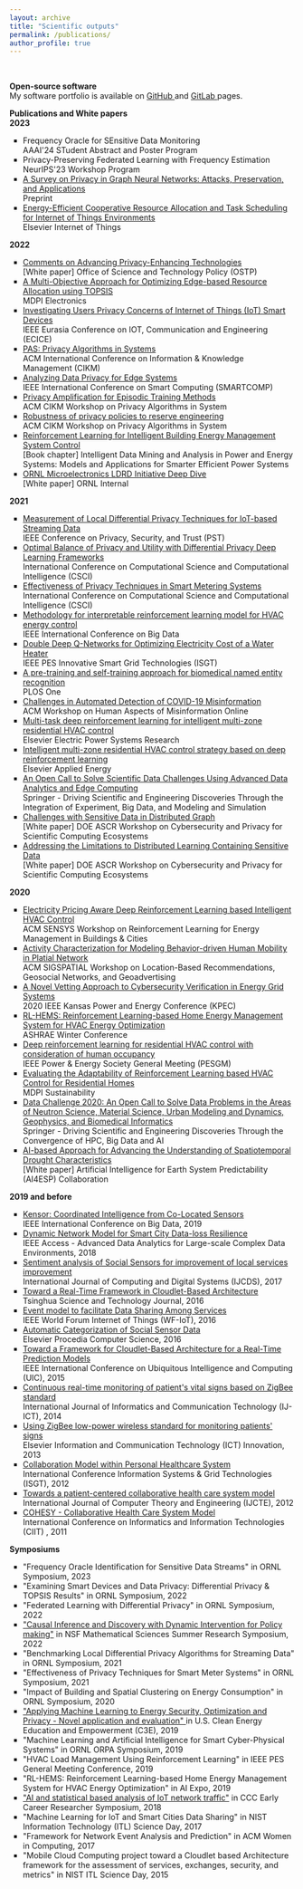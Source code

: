 ```yaml
---
layout: archive
title: "Scientific outputs"
permalink: /publications/
author_profile: true
---
```

<br>

<b> Open-source software </b> <br>
My software portfolio is available on <a href="https://github.com/OKotevska"> GitHub </a> and <a href="https://code.ornl.gov/ok0/set-of-projects">  GitLab </a> pages.

<b> Publications and White papers </b> <br>
<b> 2023 </b>

<ul style="list-style-type: square;">  
<li>  Frequency Oracle for SEnsitive Data Monitoring <br>  AAAI'24 STudent Abstract and Poster Program </li> 
<li>  Privacy-Preserving Federated Learning with Frequency Estimation <br>  NeurIPS'23 Workshop Program</li> 
<li> <a href="https://arxiv.org/pdf/2308.16375">A Survey on Privacy in Graph Neural Networks: Attacks, Preservation, and Applications</a> <br> Preprint </li>
<li> <a href="https://www.sciencedirect.com/science/article/abs/pii/S2542660523001555"> Energy-Efficient Cooperative Resource Allocation and Task Scheduling for Internet of Things Environments </a> <br> Elsevier Internet of Things</li>
</ul>


<b> 2022 </b>
<ul style="list-style-type: square;">  
<li> <a href="https://www.nitrd.gov/rfi/2022/87-fr-35250/Kotevska-PET-RFI-Response-2022.pdf"> Comments on Advancing Privacy-Enhancing Technologies </a><br> [White paper] Office of Science and Technology Policy (OSTP)</li>
<li> <a href="https://www.mdpi.com/2079-9292/11/18/2888"> A Multi-Objective Approach for Optimizing Edge-based Resource Allocation using TOPSIS </a> <br> MDPI Electronics</li>
<li> <a href="https://ieeexplore.ieee.org/document/10042926"> Investigating Users Privacy Concerns of Internet of Things (IoT) Smart Devices</a> <br> IEEE Eurasia Conference on IOT, Communication and Engineering (ECICE) </li>
<li> <a href="https://dl.acm.org/doi/abs/10.1145/3511808.3557494">PAS: Privacy Algorithms in Systems </a> <br>ACM International Conference on Information & Knowledge Management (CIKM) </li>
<li> <a href="https://ieeexplore.ieee.org/abstract/document/9821055">Analyzing Data Privacy for Edge Systems </a> <br>IEEE International Conference on Smart Computing (SMARTCOMP) </li>
<li> <a href="https://www.osti.gov/biblio/1923187"> Privacy Amplification for Episodic Training Methods</a> <br>ACM CIKM Workshop on Privacy Algorithms in System</li>
<li> <a href="https://www.osti.gov/biblio/1923961"> Robustness of privacy policies to reserve engineering </a> <br>ACM CIKM Workshop on Privacy Algorithms in System</li>
<li><a href="https://onlinelibrary.wiley.com/doi/abs/10.1002/9781119834052.ch18"> Reinforcement Learning for Intelligent Building Energy Management System Control  </a> <br> [Book chapter] Intelligent Data Mining and Analysis in Power and Energy Systems: Models and Applications for Smarter Efficient Power Systems</li>
<li> <a href=""> ORNL Microelectronics LDRD Initiative Deep Dive</a><br> [White paper] ORNL Internal</li>
</ul>

<b> 2021 </b>
<ul style="list-style-type: square;">  
<li> <a href="https://ieeexplore.ieee.org/abstract/document/9647839">Measurement of Local Differential Privacy Techniques for IoT-based Streaming Data </a> <br> IEEE Conference on Privacy, Security, and Trust (PST) </li>
<li> <a href="https://ieeexplore.ieee.org/abstract/document/9799176">Optimal Balance of Privacy and Utility with Differential Privacy Deep Learning Frameworks </a> <br>  International Conference on Computational Science and Computational Intelligence (CSCI)</li>
<li> <a href="https://ieeexplore.ieee.org/abstract/document/9799049"> Effectiveness of Privacy Techniques in Smart Metering Systems  </a> <br>  International Conference on Computational Science and Computational Intelligence (CSCI)</li>
<li> <a href="https://ieeexplore.ieee.org/abstract/document/9377735"> Methodology for interpretable reinforcement learning model for HVAC energy control </a> <br> IEEE International Conference on Big Data</li>
<li> <a href="https://ieeexplore.ieee.org/abstract/document/9372205"> Double Deep Q-Networks for Optimizing Electricity Cost of a Water Heater </a><br> IEEE PES Innovative Smart Grid Technologies (ISGT) </li>
<li> <a href="https://journals.plos.org/plosone/article?id=10.1371/journal.pone.0246310"> A pre-training and self-training approach for biomedical named entity recognition  </a><br> PLOS One </li>
<li> <a href="https://www.osti.gov/biblio/1783004"> Challenges in Automated Detection of COVID-19 Misinformation</a> <br> ACM Workshop on Human Aspects of Misinformation Online</li>
<li> <a href="https://www.sciencedirect.com/science/article/pii/S0378779620307574"> Multi-task deep reinforcement learning for intelligent multi-zone residential HVAC control</a> <br> Elsevier Electric Power Systems Research</li>
<li> <a href="https://www.sciencedirect.com/science/article/abs/pii/S030626192031535X"> Intelligent multi-zone residential HVAC control strategy based on deep reinforcement learning</a> <br> Elsevier Applied Energy</li>
<li> <a href="https://link.springer.com/chapter/10.1007/978-3-030-96498-6_21"> An Open Call to Solve Scientific Data Challenges Using Advanced Data Analytics and Edge Computing</a> <br>Springer - Driving Scientific and Engineering Discoveries Through the Integration of Experiment, Big Data, and Modeling and Simulation </li>
<li> <a href="https://custom.cvent.com/DCBD4ADAAD004096B1E4AD96F3C8049E/files/event/f9a6d32df34c43e5980b54f79ad848bc/738372bbcdd246ac9a9c00a177c075ac.pdf"> Challenges with Sensitive Data in Distributed Graph</a> <br> [White paper]  DOE ASCR Workshop on Cybersecurity and Privacy for Scientific Computing Ecosystems</li>
<li> <a href="https://custom.cvent.com/DCBD4ADAAD004096B1E4AD96F3C8049E/files/event/f9a6d32df34c43e5980b54f79ad848bc/2e42c4c5dbe74b578e47188036244a10.pdf"> Addressing the Limitations to Distributed Learning Containing Sensitive Data</a><br> [White paper] DOE ASCR Workshop on Cybersecurity and Privacy for Scientific Computing Ecosystems </li>
</ul>

<b> 2020 </b>
<ul style="list-style-type: square;">  
<li> <a href="https://dl.acm.org/doi/abs/10.1145/3427773.3427866"> Electricity Pricing Aware Deep Reinforcement Learning based Intelligent HVAC Control</a><br> ACM SENSYS Workshop on Reinforcement Learning for Energy Management in Buildings & Cities  </li>
<li> <a href="https://dl.acm.org/doi/abs/10.1145/3423334.3431449">Activity Characterization for Modeling Behavior-driven Human Mobility in Platial Network </a> <br>ACM SIGSPATIAL Workshop on Location-Based Recommendations, Geosocial Networks, and Geoadvertising </li>
<li> <a href="https://ieeexplore.ieee.org/abstract/document/9167562">A Novel Vetting Approach to Cybersecurity Verification in Energy Grid Systems </a> <br>2020 IEEE Kansas Power and Energy Conference (KPEC) </li>
<li> <a href="https://www.osti.gov/biblio/1607059"> RL-HEMS: Reinforcement Learning-based Home Energy Management System for HVAC Energy Optimization</a> <br>ASHRAE Winter Conference </li>
<li> <a href="https://ieeexplore.ieee.org/abstract/document/9281893"> Deep reinforcement learning for residential HVAC control with consideration of human occupancy</a> <br> IEEE Power & Energy Society General Meeting (PESGM)</li>
<li> <a href="https://www.mdpi.com/2071-1050/12/18/7727"> Evaluating the Adaptability of Reinforcement Learning based HVAC Control for Residential Homes</a> <br> MDPI Sustainability</li>
<li> <a href="https://link.springer.com/chapter/10.1007/978-3-030-63393-6_28"> Data Challenge 2020: An Open Call to Solve Data Problems in the Areas of Neutron Science, Material Science, Urban Modeling and Dynamics, Geophysics, and Biomedical Informatics</a> <br> Springer - Driving Scientific and Engineering Discoveries Through the Convergence of HPC, Big Data and AI</li>
<li> <a href="https://ai4esp.org/files/AI4ESP1111_Rastogi_Deeksha.pdf">AI-based Approach for Advancing the Understanding of Spatiotemporal Drought Characteristics </a> <br> [White paper] Artificial Intelligence for Earth System Predictability (AI4ESP) Collaboration </li>
</ul>

<b> 2019 and before</b>
<ul style="list-style-type: square;">  
<li> <a href="https://ieeexplore.ieee.org/abstract/document/9006318">Kensor: Coordinated Intelligence from Co-Located Sensors</a> <br> IEEE International Conference on Big Data, 2019 </li>
<li> <a href="https://ieeexplore.ieee.org/document/8066282">Dynamic Network Model for Smart City Data-loss Resilience</a> <br> IEEE Access - Advanced Data Analytics for Large-scale Complex Data Environments, 2018 </li>
<li> <a href="https://journal.uob.edu.bh/handle/123456789/286">Sentiment analysis of Social Sensors for improvement of local services improvement </a><br> International Journal of Computing and Digital Systems (IJCDS), 2017 </li>
<li> <a href="">Toward a Real-Time Framework in Cloudlet-Based Architecture</a><br> Tsinghua Science and Technology Journal, 2016 </li>
<li> <a href="">Event model to facilitate Data Sharing Among Services</a><br> IEEE World Forum Internet of Things (WF-IoT), 2016 </li>
<li> <a href="">Automatic Categorization of Social Sensor Data</a><br> Elsevier Procedia Computer Science, 2016 </li>
<li> <a href="https://ieeexplore.ieee.org/abstract/document/7399285">Toward a Framework for Cloudlet-Based Architecture for a Real-Time Prediction Models</a><br> IEEE International Conference on Ubiquitous Intelligence and Computing (UIC), 2015 </li>
<li> <a href="https://repository.ukim.mk/bitstream/20.500.12188/26436/1/garuda1492657.pdf">Continuous real-time monitoring of patient's vital signs based on ZigBee standard</a><br> International Journal of Informatics and Communication Technology (IJ-ICT), 2014 </li>
<li> <a href="http://eprints.ugd.edu.mk/8757/">Using ZigBee low-power wireless standard for monitoring patients' signs </a><br> Elsevier Information and Communication Technology (ICT) Innovation, 2013 </li>
<li> <a href="https://ro.uow.edu.au/eispapers1/444/">Collaboration Model within Personal Healthcare System</a><br> International Conference Information Systems & Grid Technologies (ISGT), 2012 </li>
<li> <a href="https://repository.ukim.mk/handle/20.500.12188/26114">Towards a patient-centered collaborative health care system model </a><br> International Journal of Computer Theory and Engineering (IJCTE), 2012 </li>
<li> <a href="http://ciit.finki.ukim.mk/data/papers/8CiiT/8CiiT-09.pdf">COHESY - Collaborative Health Care System Model</a><br> International Conference on Informatics and Information Technologies (CIIT) , 2011 </li>
</ul>

<b> Symposiums </b>
<ul style="list-style-type: square;">
<li>"Frequency Oracle Identification for Sensitive Data Streams" in ORNL Symposium, 2023</li>
<li>"Examining Smart Devices and Data Privacy: Differential Privacy & TOPSIS Results" in ORNL Symposium, 2022</li>
<li>"Federated Learning with Differential Privacy" in ORNL Symposium, 2022</li>
<li><a href="https://orise.orau.gov/nsf-msgi/symposium.html"> "Causal Inference and Discovery with Dynamic Intervention for Policy making"</a> in NSF Mathematical Sciences Summer Research Symposium, 2022</li>
<li>"Benchmarking Local Differential Privacy Algorithms for Streaming Data" in ORNL Symposium, 2021</li>
<li>"Effectiveness of Privacy Techniques for Smart Meter Systems" in ORNL Symposium, 2021</li>
<li>"Impact of Building and Spatial Clustering on Energy Consumption" in ORNL Symposium, 2020</li>
<li><a href="https://c3e.org/2019">  "Applying Machine Learning to Energy Security, Optimization and Privacy - Novel application and evaluation" </a>in U.S. Clean Energy Education and Empowerment (C3E), 2019</li>
<li> "Machine Learning and Artificial Intelligence for Smart Cyber-Physical Systems" in ORNL ORPA Symposium, 2019</li>
<li>"HVAC Load Management Using Reinforcement Learning" in IEEE PES General Meeting Conference, 2019</li>
<li>"RL-HEMS: Reinforcement Learning-based Home Energy Management System for HVAC Energy Optimization" in AI Expo, 2019</li>
<li><a href="https://cra.org/ccc/wp-content/uploads/sites/2/2018/04/CCC-ECR-Poster-Booklet-August-2018.pdf"> "AI and statistical based analysis of IoT network traffic"</a> in CCC Early Career Researcher Symposium, 2018</li>
<li>"Machine Learning for IoT and Smart Cities Data Sharing" in NIST Information Technology (ITL) Science Day, 2017</li>
<li>"Framework for Network Event Analysis and Prediction" in ACM Women in Computing, 2017</li>
<li>"Mobile Cloud Computing project toward a Cloudlet based Architecture framework for the assessment of services, exchanges, security, and metrics" in NIST ITL Science Day, 2015</li>
</ul>


